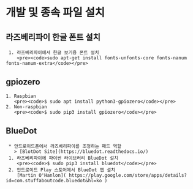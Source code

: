 ﻿# 개발 및 종속 파일 설치
  ## 라즈베리파이 한글 폰트 설치
     1. 라즈베리파이에서 한글 보기용 폰트 설치
        <pre><code>sudo apt-get install fonts-unfonts-core fonts-nanum fonts-nanum-extra</code></pre>

  ## gpiozero
    1. Raspbian
       <pre><code>$ sudo apt install python3-gpiozero</code></pre>
    2. Non-raspbian
       <pre><code>$ sudo pip3 install gpiozero</code></pre>

  ## BlueDot
     * 안드로이드폰에서 라즈베리파이를 조정하는 패드 역할
       > [BlotDot Site](https://bluedot.readthedocs.io/)
     1. 라즈베리파이에 파이썬 라이브러리 BlueDot 설치
        <pre><code>$ sudo pip3 install bluedot</code></pre>
     2. 안드로이드 Play 스토어에서 BlueDot 앱 설치
        [Martin O'Hanlon]( https://play.google.com/store/apps/details?id=com.stuffaboutcode.bluedot&hl=ko )
